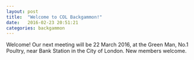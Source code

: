 ```yaml
---
layout: post
title:  "Welcome to COL Backgammon!"
date:   2016-02-23 20:51:21
categories: backgammon
---
```

Welcome! Our next meeting will be 22 March 2016, at the Green Man, No.1 Poultry, near Bank Station in the City of London. New members welcome.